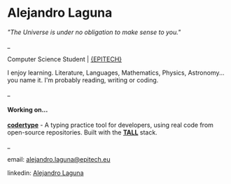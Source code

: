 # Alejandro Laguna

*"The Universe is under no obligation to make sense to you."*

_

Computer Science Student | [{EPITECH}](https://github.com/Epitech)

I enjoy learning. Literature, Languages, Mathematics, Physics, Astronomy... you name it. I'm probably reading, writing or coding. 

_

#### Working on...
[**codertype**](https://github.com/alejandrolaguna20/codertype) - A typing practice tool for developers, using real code from open-source repositories. Built with the [**TALL**](https://tallstack.dev/) stack.

_

email: [alejandro.laguna@epitech.eu](mailto:alejandro.laguna@epitech.eu)

linkedin: [Alejandro Laguna](https://www.linkedin.com/in/alejandro-laguna-939687278/)
